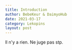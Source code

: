 ```yaml
---
title: Introduction
author: BebeKeur & DaimyoHub
date: 2021-03-17
category: Lekopins
layout: post
---
```


Il n'y a rien. Ne juge pas stp.
